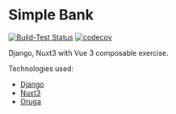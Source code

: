 # Simple Bank

[![Build-Test Status](https://github.com/joaopauloufal/BankDjangoNuxt3/workflows/Build-Test/badge.svg)](https://github.com/joaopauloufal/BankDjangoNuxt3/actions)
[![codecov](https://codecov.io/gh/joaopauloufal/BankDjangoNuxt3/branch/master/graph/badge.svg?token=2E9LF0F1VL)](https://codecov.io/gh/joaopauloufal/BankDjangoNuxt3)


Django, Nuxt3 with Vue 3 composable exercise.

Technologies used:
 - [Django](https://www.djangoproject.com)
 - [Nuxt3](https://v3.nuxtjs.org)
 - [Oruga](https://oruga.io)